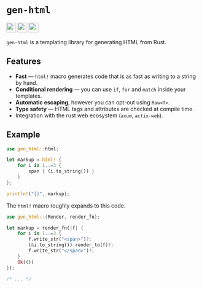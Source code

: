 # `gen-html`

[<img height="25" src="https://img.shields.io/crates/v/gen-html?style=for-the-badge&logo=rust">](https://crates.io/crates/gen-html/)
[<img height="25" src="https://img.shields.io/badge/docs.rs-66c2a5?style=for-the-badge&logo=docs.rs&labelColor=555555">](https://docs.rs/gen-html/latest/gen_html/)
[<img height="25" src="https://img.shields.io/github/actions/workflow/status/din0x/gen-html/ci.yml?style=for-the-badge">](https://github.com/din0x/gen-html/actions/workflows/ci.yml)

`gen-html` is a templating library for generating HTML from Rust.

## Features

 - **Fast** — `html!` macro generates code that is as fast as writing to a string by hand.
 - **Conditional rendering** — you can use `if`, `for` and `match` inside your templates.
 - **Automatic escaping**, however you can opt-out using `Raw<T>`.
 - **Type safety** — HTML tags and attributes are checked at compile time.
 - Integration with the rust web ecosystem (`axum`, `actix-web`).

## Example

```rust
use gen_html::html;

let markup = html! {
    for i in 1..=3 {
        span { (i.to_string()) }
    }
};

println!("{}", markup);
```

The `html!` macro roughly expands to this code.

```rust
use gen_html::{Render, render_fn};

let markup = render_fn(|f| {
    for i in 1..=3 {
        f.write_str("<span>")?;
        (&i.to_string()).render_to(f)?;
        f.write_str("</span>")?;
    }
    Ok(())
});

/* ... */
```
